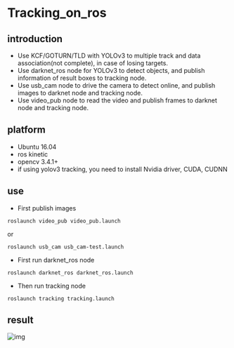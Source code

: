 # Tracking_on_ros
## introduction
- Use KCF/GOTURN/TLD with YOLOv3 to multiple track and data association(not complete), in case of losing targets.
- Use darknet_ros node for YOLOv3 to detect objects, and publish information of result boxes to tracking node.
- Use usb_cam node to drive the camera to detect online, and publish images to darknet node and tracking node.
- Use video_pub node to read the video and publish frames to darknet node and tracking node.
## platform
- Ubuntu 16.04
- ros kinetic
- opencv 3.4.1+
- if using yolov3 tracking, you need to install Nvidia driver, CUDA, CUDNN
## use
- First publish images
``` shell
roslaunch video_pub video_pub.launch
```
or
``` shell
roslaunch usb_cam usb_cam-test.launch
```
- First run darknet_ros node
``` shell
roslaunch darknet_ros darknet_ros.launch
```
- Then run tracking node
``` shell
roslaunch tracking tracking.launch 
```
## result
![img](https://github.com/wrld/Tracking_on_ros/blob/master/tracking_car.gif)
